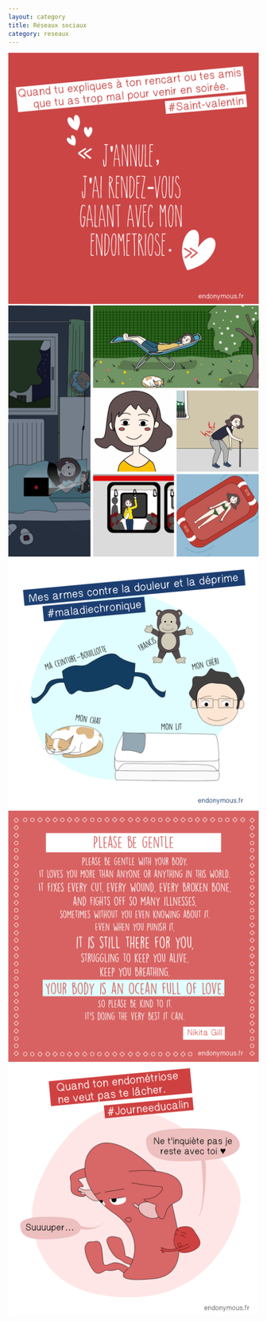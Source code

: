 ```yaml
---
layout: category
title: Réseaux sociaux
category: reseaux
---
```

<div class="reseaux">
    <img src="../assets/images/reseaux/saint-val.png" title="Rendez-vous galant avec mon endométriose" alt="Saint-Valentin endométriose">
    <img src="../assets/images/reseaux/artvsartist.jpg" title="Bilan roman graphique" alt="art vs artist">
    <img src="../assets/images/reseaux/armes.png" title="Mes armes face à l'endométriose" alt="endométriose chéri, lit, francis, bouillote et chat sont mes armes face à l'endométriose">
    <img src="../assets/images/reseaux/citation2.png" title="Citation Nikita Gill please be gentle" alt="citation please be gentle de Nikita gill">
    <img src="../assets/images/reseaux/instagram.png" title="Quand ton endométriose est pot de colle" alt="quand ton endométriose est pot de colle">
</div>

    
